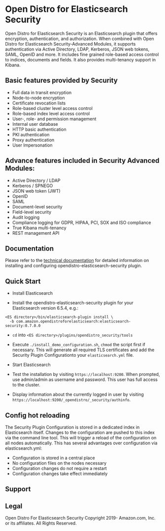 # Open Distro for Elasticsearch Security

Open Distro for Elasticsearch Security is an Elasticsearch plugin that offers encryption, authentication, and authorization. When combined with Open Distro for Elasticsearch Security-Advanced Modules, it supports authentication via Active Directory, LDAP, Kerberos, JSON web tokens, SAML, OpenID and more. It includes fine grained role-based access control to indices, documents and fields. It also provides multi-tenancy support in Kibana.

## Basic features provided by Security

* Full data in transit encryption
* Node-to-node encryption
* Certificate revocation lists
* Role-based cluster level access control
* Role-based index level access control
* User-, role- and permission management
* Internal user database
* HTTP basic authentication
* PKI authentication
* Proxy authentication
* User Impersonation


## Advance features included in Security Advanced Modules:

* Active Directory / LDAP
* Kerberos / SPNEGO
* JSON web token (JWT)
* OpenID
* SAML
* Document-level security
* Field-level security
* Audit logging 
* Compliance logging for GDPR, HIPAA, PCI, SOX and ISO compliance
* True Kibana multi-tenancy
* REST management API


## Documentation

Please refer to the [technical documentation](https://opendistro.github.io/for-elasticsearch-docs) for detailed information on installing and configuring opendistro-elasticsearch-security plugin.

## Quick Start

* Install Elasticsearch

* Install the opendistro-elasticsearch-security plugin for your Elasticsearch version 6.5.4, e.g.:

```
<ES directory>/bin/elasticsearch-plugin install \
  -b com.amazon.opendistroforelasticsearch:elasticsearch-security:0.7.0.0
```

* ``cd`` into ``<ES directory>/plugins/opendistro_security/tools``

* Execute ``./install_demo_configuration.sh``, ``chmod`` the script first if necessary. This will generate all required TLS certificates and add the Security Plugin Configurationto your ``elasticsearch.yml`` file. 

* Start Elasticsearch

* Test the installation by visiting ``https://localhost:9200``. When prompted, use admin/admin as username and password. This user has full access to the cluster.

* Display information about the currently logged in user by visiting ``https://localhost:9200/_opendistro/_security/authinfo``.


## Config hot reloading

The Security Plugin Configuration is stored in a dedicated index in Elasticsearch itself. Changes to the configuration are pushed to this index via the command line tool. This will trigger a reload of the configuration on all nodes automatically. This has several advantages over configuration via elasticsearch.yml:

* Configuration is stored in a central place
* No configuration files on the nodes necessary
* Configuration changes do not require a restart
* Configuration changes take effect immediately

## Support


## Legal 
Open Distro For Elasticsearch Security
Copyright 2019- Amazon.com, Inc. or its affiliates. All Rights Reserved.
